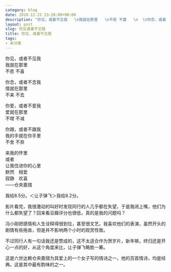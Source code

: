 ```yaml
---
category: blog
date: 2010-12-22 23:28:00+00:00
description: "你见，或者不见我   \n我就在那里   \n不悲 不喜   \n  \n你念，或者不念"
layout: post
slug: 你见或者不见我
title: 你见，或者不见我
tags:
- 未分类
---
```


你见，或者不见我   
我就在那里   
不悲 不喜   
  
你念，或者不念我   
情就在那里   
不来 不去   
  
你爱，或者不爱我   
爱就在那里   
不增 不减   
  
你跟，或者不跟我   
我的手就在你手里   
不舍 不弃   
  
来我的怀里   
或者   
让我住进你的心里   
默然　相爱   
寂静　欢喜   
——仓央嘉措  
  
我给8.5分。＜让子弹飞＞我给8.2分。  
  
影片看完，我很激动的叫好时发现同行的人几乎都在失望，于是我闭上嘴，他们为什么都失望了？回来看豆瓣评分也很低，真的是我的问题吗？  
  
冯小刚把感情和人生诠释得很到位，甚至很文艺。我喜欢他们的表演，虽然开头的剧情有些拖沓，但是并不影响两个小时的观赏性致。  
  
不过同行人有一句话我还是赞成的，这不太适合作为贺岁片，新年嘛，终归还是开心一点的好，从这个角度来比，让子弹飞略胜一筹。  
  
  
这是六世达赖仓央嘉措为其爱上的一个女子写的情诗之一，他的百首情诗，均是经典。这是其中最有韵味的之一。
